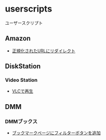 # userscripts

ユーザースクリプト

## Amazon

- [正規化されたURLにリダイレクト](https://github.com/munierujp/userscripts/raw/master/scripts/amazon/redirect-to-normalized-url.user.js)

## DiskStation

### Video Station

- [VLCで再生](https://github.com/munierujp/userscripts/raw/master/scripts/disk-station/video-station/play-with-vlc.user.js)

## DMM

### DMMブックス

- [ブックマークページにフィルターボタンを追加](https://github.com/munierujp/userscripts/raw/master/scripts/dmm/books/add-filter-button-on-bookmark-page.user.js)
